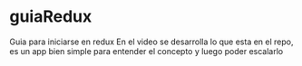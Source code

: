 # guiaRedux
Guia para iniciarse en redux
En el video se desarrolla lo que esta en el repo, es un app bien simple para entender el concepto y luego poder escalarlo
